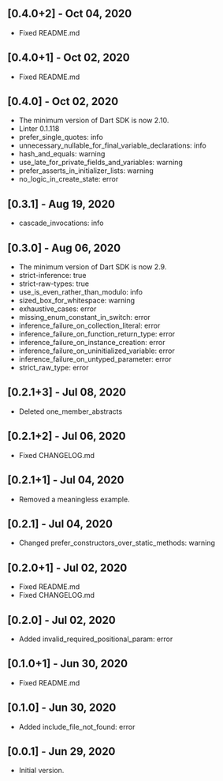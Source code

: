 ## [0.4.0+2] - Oct 04, 2020

* Fixed README.md

## [0.4.0+1] - Oct 02, 2020

* Fixed README.md

## [0.4.0] - Oct 02, 2020

* The minimum version of Dart SDK is now 2.10.
* Linter 0.1.118
* prefer_single_quotes: info
* unnecessary_nullable_for_final_variable_declarations: info
* hash_and_equals: warning
* use_late_for_private_fields_and_variables: warning
* prefer_asserts_in_initializer_lists: warning
* no_logic_in_create_state: error

## [0.3.1] - Aug 19, 2020

* cascade_invocations: info

## [0.3.0] - Aug 06, 2020

* The minimum version of Dart SDK is now 2.9.
* strict-inference: true
* strict-raw-types: true
* use_is_even_rather_than_modulo: info
* sized_box_for_whitespace: warning
* exhaustive_cases: error
* missing_enum_constant_in_switch: error
* inference_failure_on_collection_literal: error
* inference_failure_on_function_return_type: error
* inference_failure_on_instance_creation: error
* inference_failure_on_uninitialized_variable: error
* inference_failure_on_untyped_parameter: error
* strict_raw_type: error

## [0.2.1+3] - Jul 08, 2020

* Deleted one_member_abstracts

## [0.2.1+2] - Jul 06, 2020

* Fixed CHANGELOG.md

## [0.2.1+1] - Jul 04, 2020

* Removed a meaningless example.

## [0.2.1] - Jul 04, 2020

* Changed prefer_constructors_over_static_methods: warning

## [0.2.0+1] - Jul 02, 2020

* Fixed README.md
* Fixed CHANGELOG.md

## [0.2.0] - Jul 02, 2020

* Added invalid_required_positional_param: error

## [0.1.0+1] - Jun 30, 2020

* Fixed README.md

## [0.1.0] - Jun 30, 2020

* Added include_file_not_found: error

## [0.0.1] - Jun 29, 2020

* Initial version.